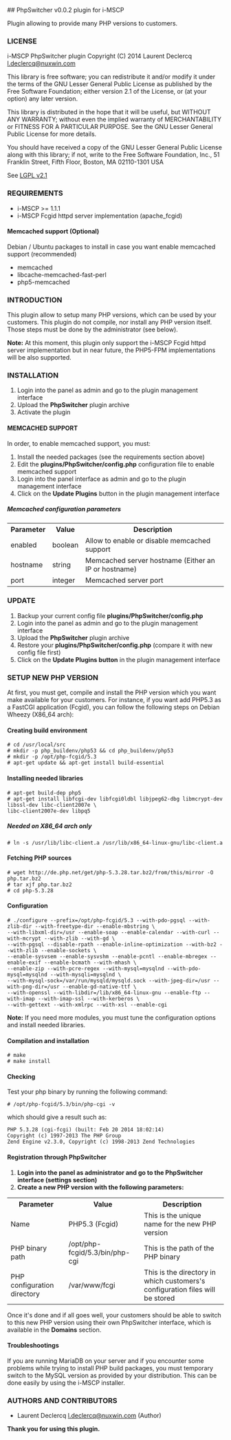 ## PhpSwitcher v0.0.2 plugin for i-MSCP

Plugin allowing to provide many PHP versions to customers.

### LICENSE

 i-MSCP PhpSwitcher plugin
 Copyright (C) 2014 Laurent Declercq <l.declercq@nuxwin.com>

 This library is free software; you can redistribute it and/or
 modify it under the terms of the GNU Lesser General Public
 License as published by the Free Software Foundation; either
 version 2.1 of the License, or (at your option) any later version.

 This library is distributed in the hope that it will be useful,
 but WITHOUT ANY WARRANTY; without even the implied warranty of
 MERCHANTABILITY or FITNESS FOR A PARTICULAR PURPOSE.  See the GNU
 Lesser General Public License for more details.

 You should have received a copy of the GNU Lesser General Public
 License along with this library; if not, write to the Free Software
 Foundation, Inc., 51 Franklin Street, Fifth Floor, Boston, MA  02110-1301  USA

 See [LGPL v2.1](http://www.gnu.org/licenses/lgpl-2.1.txt "LGPL v2.1")

### REQUIREMENTS

* i-MSCP >= 1.1.1
* i-MSCP Fcgid httpd server implementation (apache_fcgid)

#### Memcached support (Optional)

Debian / Ubuntu packages to install in case you want enable memcached support (recommended)

- memcached
- libcache-memcached-fast-perl
- php5-memcached

### INTRODUCTION

This plugin allow to setup many PHP versions, which can be used by your customers. This plugin do not compile, nor
install any PHP version itself. Those steps must be done by the administrator (see below).

**Note:** At this moment, this plugin only support the i-MSCP Fcgid httpd server implementation but in near future,
the PHP5-FPM implementations will be also supported.

### INSTALLATION

1. Login into the panel as admin and go to the plugin management interface
2. Upload the **PhpSwitcher** plugin archive
3. Activate the plugin

#### MEMCACHED SUPPORT

In order, to enable memcached support, you must:

1. Install the needed packages (see the requirements section above)
2. Edit the **plugins/PhpSwitcher/config.php** configuration file to enable memcached support
3. Login into the panel interface as admin and go to the plugin management interface
4. Click on the **Update Plugins** button in the plugin management interface

##### Memcached configuration parameters

<table>
	<tr>
		<th>Parameter</th>
		<th>Value</th>
		<th>Description</th>
	</tr>
	<tr>
		<td>enabled</td>
		<td>boolean</td>
		<td>Allow to enable or disable memcached support</td>
	</tr>
	<tr>
		<td>hostname</td>
		<td>string</td>
		<td>Memcached server hostname (Either an IP or hostname)</td>
	</tr>
	<tr>
		<td>port</td>
		<td>integer</td>
		<td>Memcached server port</td>
	</tr>
</table>

### UPDATE

1. Backup your current config file **plugins/PhpSwitcher/config.php**
2. Login into the panel as admin and go to the plugin management interface
3. Upload the **PhpSwitcher** plugin archive
4. Restore your **plugins/PhpSwitcher/config.php** (compare it with new config file first)
5. Click on the **Update Plugins button** in the plugin management interface

### SETUP NEW PHP VERSION

At first, you must get, compile and install the PHP version which you want make available for your customers. For
instance, if you want add PHP5.3 as a FastCGI application (Fcgid), you can follow the following steps on Debian Wheezy
(X86_64 arch):

#### Creating build environment

	# cd /usr/local/src
	# mkdir -p php_buildenv/php53 && cd php_buildenv/php53
	# mkdir -p /opt/php-fcgid/5.3
	# apt-get update && apt-get install build-essential

#### Installing needed libraries

	# apt-get build-dep php5
	# apt-get install libfcgi-dev libfcgi0ldbl libjpeg62-dbg libmcrypt-dev libssl-dev libc-client2007e \
	libc-client2007e-dev libpq5

##### Needed on X86_64 arch only

	# ln -s /usr/lib/libc-client.a /usr/lib/x86_64-linux-gnu/libc-client.a

#### Fetching PHP sources

	# wget http://de.php.net/get/php-5.3.28.tar.bz2/from/this/mirror -O php.tar.bz2
	# tar xjf php.tar.bz2
	# cd php-5.3.28

#### Configuration

	# ./configure --prefix=/opt/php-fcgid/5.3 --with-pdo-pgsql --with-zlib-dir --with-freetype-dir --enable-mbstring \
	--with-libxml-dir=/usr --enable-soap --enable-calendar --with-curl --with-mcrypt --with-zlib --with-gd \
	--with-pgsql --disable-rpath --enable-inline-optimization --with-bz2 --with-zlib --enable-sockets \
	--enable-sysvsem --enable-sysvshm --enable-pcntl --enable-mbregex --enable-exif --enable-bcmath --with-mhash \
	--enable-zip --with-pcre-regex --with-mysql=mysqlnd --with-pdo-mysql=mysqlnd --with-mysqli=mysqlnd \
	--with-mysql-sock=/var/run/mysqld/mysqld.sock --with-jpeg-dir=/usr --with-png-dir=/usr --enable-gd-native-ttf \
	--with-openssl --with-libdir=/lib/x86_64-linux-gnu --enable-ftp --with-imap --with-imap-ssl --with-kerberos \
	--with-gettext --with-xmlrpc --with-xsl --enable-cgi

**Note:** If you need more modules, you must tune the configuration options and install needed libraries.

#### Compilation and installation

	# make
	# make install

#### Checking

Test your php binary by running the following command:

	# /opt/php-fcgid/5.3/bin/php-cgi -v

which should give a result such as:

	PHP 5.3.28 (cgi-fcgi) (built: Feb 20 2014 18:02:14)
	Copyright (c) 1997-2013 The PHP Group
	Zend Engine v2.3.0, Copyright (c) 1998-2013 Zend Technologies

#### Registration through PhpSwitcher

1. **Login into the panel as administrator and go to the PhpSwitcher interface (settings section)**
2. **Create a new PHP version with the following parameters:**

<table>
	<tr>
		<th>Parameter</th>
		<th>Value</th>
		<th>Description</th>
	</tr>
	<tr>
		<td>Name</td>
		<td>PHP5.3 (Fcgid)</td>
		<td>This is the unique name for the new PHP version</td>
	</tr>
	<tr>
		<td>PHP binary path</td>
		<td>/opt/php-fcgid/5.3/bin/php-cgi</td>
		<td>This is the path of the PHP binary</td>
	</tr>
	<tr>
		<td>PHP configuration directory</td>
		<td>/var/www/fcgi</td>
		<td>This is the directory in which customers's configuration files will be stored</td>
	</tr>
</table>

Once it's done and if all goes well, your customers should be able to switch to this new PHP version using their own
PhpSwitcher interface, which is available in the **Domains** section.

#### Troubleshootings

If you are running MariaDB on your server and if you encounter some problems while trying to install PHP build packages,
you must temporary switch to the MySQL version as provided by your distribution. This can be done easily by using the
i-MSCP installer.

### AUTHORS AND CONTRIBUTORS

 * Laurent Declercq <l.declercq@nuxwin.com> (Author)

**Thank you for using this plugin.**
